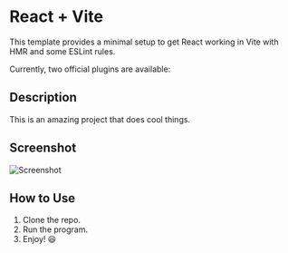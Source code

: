 # React + Vite

This template provides a minimal setup to get React working in Vite with HMR and some ESLint rules.

Currently, two official plugins are available:

<!-- - [@vitejs/plugin-react](https://github.com/vitejs/vite-plugin-react/blob/main/packages/plugin-react/README.md) uses [Babel](https://babeljs.io/) for Fast Refresh
- [@vitejs/plugin-react-swc](https://github.com/vitejs/vite-plugin-react-swc) uses [SWC](https://swc.rs/) for Fast Refresh -->

## Description
This is an amazing project that does cool things.

## Screenshot
![Screenshot](../ML%20Website/src/assets/mlwebsiteScreenshot.png)

## How to Use
1. Clone the repo.
2. Run the program.
3. Enjoy! 😃

